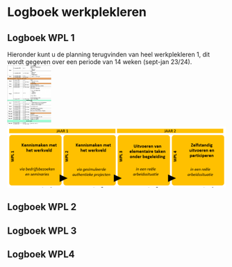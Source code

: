 # Logboek werkplekleren

## Logboek WPL 1
Hieronder kunt u de planning terugvinden van heel werkplekleren 1, dit wordt gegeven over een periode van 14 weken (sept-jan 23/24).
<img alt="weekplanning" src="../images/Weekplanning_WPL1.png" width="20%">
![](https://github.com/guidofris/Portfolio/blob/main/images/Planning_WPL1.png)




## Logboek WPL 2

## Logboek WPL 3

## Logboek WPL4
